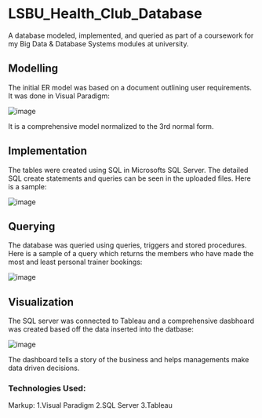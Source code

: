 # LSBU_Health_Club_Database

A database modeled, implemented, and queried as part of a coursework for my Big Data & Database Systems modules at university. 

## Modelling 

The initial ER model was based on a document outlining user requirements. It was done in Visual Paradigm: 

![image](https://user-images.githubusercontent.com/74903538/169573601-405b2ecf-e3b9-46e7-ac9a-c6c977acdaaa.png)

It is a comprehensive model normalized to the 3rd normal form. 

## Implementation

The tables were created using SQL in Microsofts SQL Server. The detailed SQL create statements and queries can be seen in the uploaded files. Here is a sample: 

![image](https://user-images.githubusercontent.com/74903538/169574713-a93a8377-7f01-4940-a4a5-21b0f5e3c657.png)

## Querying 

The database was queried using queries, triggers and stored procedures. Here is a sample of a query which returns the members who have made the most and least personal trainer bookings: 

![image](https://user-images.githubusercontent.com/74903538/169575152-c55f0583-6c69-42dc-a430-635e3c6bee20.png)


## Visualization 

The SQL server was connected to Tableau and a comprehensive dasbhoard was created based off the data inserted into the datbase: 

![image](https://user-images.githubusercontent.com/74903538/169575400-1845fc0f-e8c9-4a0a-ac9c-6b125dfb7539.png)

The dashboard tells a story of the business and helps managements make data driven decisions. 

### Technologies Used:

Markup: 1.Visual Paradigm
        2.SQL Server
        3.Tableau
